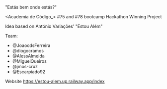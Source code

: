 "Estás bem onde estás?"

<Academia de Código_> #75 and #78 bootcamp Hackathon Winning Project

Idea based on António Variações' "Estou Além"

Team:
  - @JoaocdsFerreira
  - @diogocramos
  - @AlessAlmeida
  - @MiguelQueiros
  - @jmos-cruz
  - @Escarpiado92

Website
https://estou-alem.up.railway.app/index
